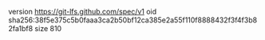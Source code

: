 version https://git-lfs.github.com/spec/v1
oid sha256:38f5e375c5b0faaa3ca2b50bf12ca385e2a55f110f8888432f3f4f3b82fa1bf8
size 810
